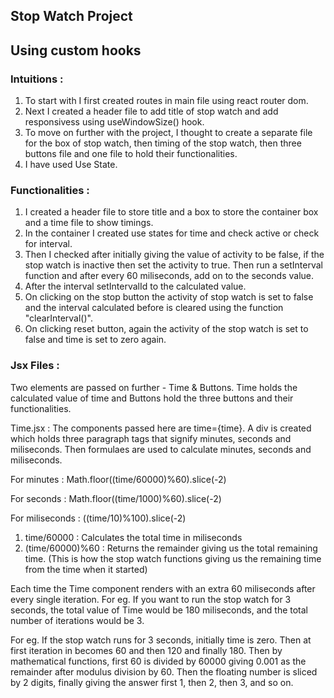## Stop Watch Project
## Using custom hooks


### Intuitions : 

1. To start with I first created routes in main file using react router dom.
2. Next I created a header file to add title of stop watch and add responsivess using useWindowSize() hook.
3. To move on further with the project, I thought to create a separate file for the box of stop watch, then timing of the stop watch, then three buttons file and one file to hold their functionalities. 
4. I have used Use State.


### Functionalities :

1. I created a header file to store title and a box to store the container box and a time file to show timings.
2. In the container I created use states for time and check active or check for interval.
3. Then I checked after initially giving the value of activity to be false, if the stop watch is inactive then set the activity to true. Then run a setInterval function and after every 60 miliseconds, add on to the seconds value. 
4. After the interval setIntervalId to the calculated value.
5. On clicking on the stop button the activity of stop watch is set to false and the interval calculated before is cleared using the function "clearInterval()".
6. On clicking reset button, again the activity of the stop watch is set to false and time is set to zero again.


### Jsx Files : 
Two elements are passed on further - Time & Buttons. Time holds the calculated value of time and Buttons hold the three buttons and their functionalities.

Time.jsx : The components passed here are time={time}. A div is created which holds three paragraph tags that signify minutes, seconds and miliseconds. Then formulaes are used to calculate minutes, seconds and miliseconds.

For minutes : Math.floor((time/60000)%60).slice(-2)

For seconds : Math.floor((time/1000)%60).slice(-2)

For miliseconds : ((time/10)%100).slice(-2)


1. time/60000 : Calculates the total time in miliseconds 
2. (time/60000)%60 : Returns the remainder giving us the total remaining time. (This is how the stop watch functions giving us the remaining time from the time when it started)

Each time the Time component renders with an extra 60 miliseconds after every single iteration. For eg. If you want to run the stop watch for 3 seconds, the total value of Time would be 180 miliseconds, and the total number of iterations would be 3.

For eg. If the stop watch runs for 3 seconds, initially time is zero. Then at first iteration in becomes 60 and then 120 and finally 180. Then by mathematical functions, first 60 is divided by 60000 giving 0.001 as the remainder after modulus division by 60. Then the floating number is sliced by 2 digits, finally giving the answer first 1, then 2, then 3, and so on.
